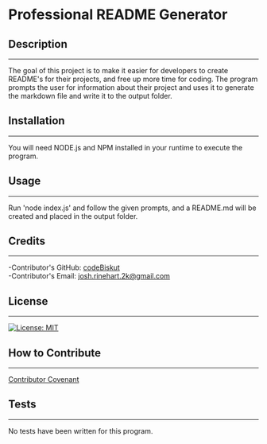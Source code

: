 
  # Professional README Generator

  ## Description
  ---

  The goal of this project is to make it easier for developers to create README's for their projects, and free up more time for coding. The program prompts the user for information about their project and uses it to generate the markdown file and write it to the output folder.   

  ## Installation
  ---

  You will need NODE.js and NPM installed in your runtime to execute the program.   

  ## Usage
  ---

  Run 'node index.js' and follow the given prompts, and a README.md will be created and placed in the output folder.   

  ## Credits
  ---

  -Contributor's GitHub: [codeBiskut](github.com/codeBiskut)   
  -Contributor's Email: <josh.rinehart.2k@gmail.com>   

  ## License
  ---

  
  [![License: MIT](https://img.shields.io/badge/License-MIT-yellow.svg)](https://opensource.org/licenses/MIT)   

  ## How to Contribute
  ---

     

  [Contributor Covenant](https://www.contributor-covenant.org/)   

  ## Tests
  ---

  No tests have been written for this program.   

  